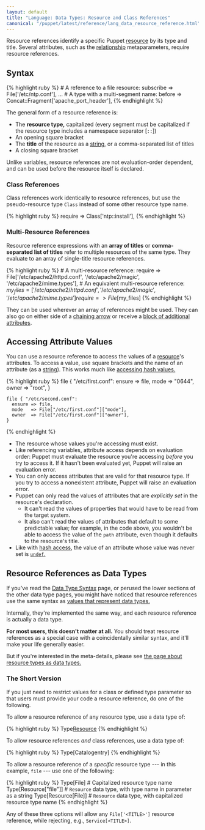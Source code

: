 ```yaml
---
layout: default
title: "Language: Data Types: Resource and Class References"
canonical: "/puppet/latest/reference/lang_data_resource_reference.html"
---
```


[relationship]: ./lang_relationships.html
[chaining]: ./lang_relationships.html#chaining-arrows
[attribute_override]: ./lang_resources_advanced.html#adding-or-modifying-attributes
[string]: ./lang_data_string.html
[undef]: ./lang_data_undef.html
[data type]: ./lang_data_type.html
[resource_types]: ./lang_data_resource_type.html
[hash access]: ./lang_data_hash.html#accessing-values
[resource]: ./lang_resources.html

Resource references identify a specific Puppet [resource][] by its type and title. Several attributes, such as the [relationship][] metaparameters, require resource references.


## Syntax

{% highlight ruby %}
    # A reference to a file resource:
    subscribe => File['/etc/ntp.conf'],
    ...
    # A type with a multi-segment name:
    before => Concat::Fragment['apache_port_header'],
{% endhighlight %}

The general form of a resource reference is:

* The **resource type,** capitalized (every segment must be capitalized if the resource type includes a namespace separator \[`::`\])
* An opening square bracket
* The **title** of the resource as a [string][], or a comma-separated list of titles
* A closing square bracket

Unlike variables, resource references are not evaluation-order dependent, and can be used before the resource itself is declared.

### Class References

Class references work identically to resource references, but use the pseudo-resource type `Class` instead of some other resource type name.

{% highlight ruby %}
    require => Class['ntp::install'],
{% endhighlight %}


### Multi-Resource References

Resource reference expressions with an **array of titles** or **comma-separated list of titles** refer to multiple resources of the same type. They evaluate to an array of single-title resource references.

{% highlight ruby %}
    # A multi-resource reference:
    require => File['/etc/apache2/httpd.conf', '/etc/apache2/magic', '/etc/apache2/mime.types'],
    # An equivalent multi-resource reference:
    $my_files = ['/etc/apache2/httpd.conf', '/etc/apache2/magic', '/etc/apache2/mime.types']
    require => File[$my_files]
{% endhighlight %}

They can be used wherever an array of references might be used. They can also go on either side of a [chaining arrow][chaining] or receive a [block of additional attributes][attribute_override].


## Accessing Attribute Values

You can use a resource reference to access the values of a [resource][]'s attributes. To access a value, use square brackets and the name of an attribute (as a [string][]). This works much like [accessing hash values.][hash access]

{% highlight ruby %}
    file { "/etc/first.conf":
      ensure => file,
      mode   => "0644",
      owner  => "root",
    }

    file { "/etc/second.conf":
      ensure => file,
      mode   => File["/etc/first.conf"]["mode"],
      owner  => File["/etc/first.conf"]["owner"],
    }
{% endhighlight %}

* The resource whose values you're accessing must exist.
* Like referencing variables, attribute access depends on evaluation order: Puppet must evaluate the resource you're accessing _before_ you try to access it. If it hasn't been evaluated yet, Puppet will raise an evaluation error.
* You can only access attributes that are valid for that resource type. If you try to access a nonexistent attribute, Puppet will raise an evaluation error.
* Puppet can only read the values of attributes that are _explicitly set_ in the resource's declaration.
    * It can't read the values of properties that would have to be read from the target system.
    * It also can't read the values of attributes that default to some predictable value; for example, in the code above, you wouldn't be able to access the value of the `path` attribute, even though it defaults to the resource's title.
* Like with [hash access][], the value of an attribute whose value was never set is [`undef`.][undef]

## Resource References as Data Types

If you've read the [Data Type Syntax][data type] page, or perused the lower sections of the other data type pages, you might have noticed that resource references use the same syntax as [values that represent data types.][data type]

Internally, they're implemented the same way, and each resource reference is actually a data type.

**For most users, this doesn't matter at all.** You should treat resource references as a special case with a coincidentally similar syntax, and it'll make your life generally easier.

But if you're interested in the meta-details, please see [the page about resource types as data types.][resource_types]

### The Short Version

If you just need to restrict values for a class or defined type parameter so that users must provide your code a resource reference, do one of the following.

To allow a resource reference of any resource type, use a data type of:

{% highlight ruby %}
    Type[Resource]
{% endhighlight %}

To allow resource references _and_ class references, use a data type of:

{% highlight ruby %}
    Type[Catalogentry]
{% endhighlight %}

To allow a resource reference of a _specific_ resource type --- in this example, `file` --- use one of the following:

{% highlight ruby %}
    Type[File]              # Capitalized resource type name
    Type[Resource["file"]]  # `Resource` data type, with type name in parameter as a string
    Type[Resource[File]]    # `Resource` data type, with capitalized resource type name
{% endhighlight %}

Any of these three options will allow any `File['<TITLE>']` resource reference, while rejecting, e.g., `Service[<TITLE>]`.
